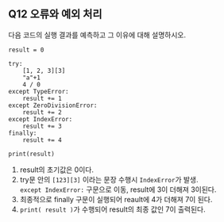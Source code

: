 ## Q12 오류와 예외 처리
다음 코드의 실행 결과를 예측하고 그 이유에 대해 설명하시오.  
```
result = 0

try:
    [1, 2, 3][3]
    "a"+1
    4 / 0
except TypeError:
    result += 1
except ZeroDivisionError:
    result += 2
except IndexError:
    result += 3
finally:
    result += 4

print(result)
```

1. result의 초기값은 0이다.
2. try문 안의 `[123][3]` 이라는 문장 수행시 `IndexError`가 발생.  
   `except IndexError:` 구문으로 이동, result에 3이 더해져 3이된다.
3. 최종적으로 finally 구문이 실행되어 reault에 4가 더해져 7이 된다.
4. `print( result )`가 수행되어 result의 최종 값인 7이 출력된다.